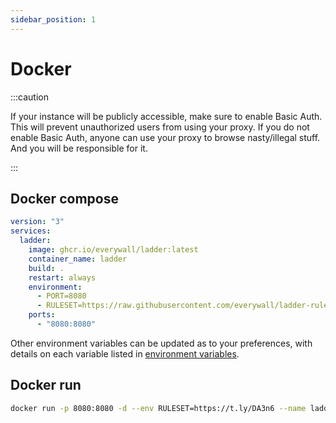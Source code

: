 ```yaml
---
sidebar_position: 1
---
```


# Docker

:::caution

If your instance will be publicly accessible, make sure to enable Basic Auth. This will prevent unauthorized users from using your proxy. If you do not enable Basic Auth, anyone can use your proxy to browse nasty/illegal stuff. And you will be responsible for it.

:::

## Docker compose

```yaml title="docker-compose.yaml"
version: "3"
services:
  ladder:
    image: ghcr.io/everywall/ladder:latest
    container_name: ladder
    build: .
    restart: always
    environment:
      - PORT=8080
      - RULESET=https://raw.githubusercontent.com/everywall/ladder-rules/main/rulesets
    ports:
      - "8080:8080"
```

Other environment variables can be updated as to your preferences, with details on each variable listed in [environment variables](environment-variables.md).

## Docker run

```bash
docker run -p 8080:8080 -d --env RULESET=https://t.ly/DA3n6 --name ladder ghcr.io/everywall/ladder:latest
```
